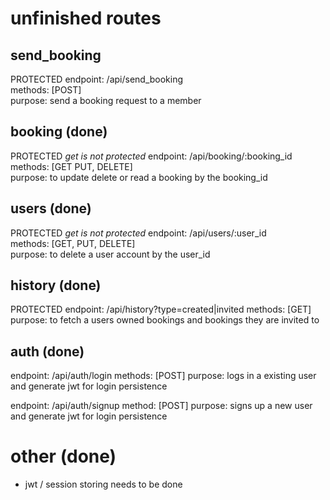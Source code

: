 # unfinished routes      

## send_booking
PROTECTED
endpoint: /api/send_booking    
methods: [POST]  
purpose: send a booking request to a member    

## booking (done)
PROTECTED *get is not protected*
endpoint: /api/booking/:booking_id    
methods: [GET PUT, DELETE]    
purpose: to update delete or read a booking by the booking_id    


## users (done)   
PROTECTED *get is not protected* 
endpoint: /api/users/:user_id    
methods: [GET, PUT, DELETE]    
purpose: to delete a user account by the user_id    

## history (done)
PROTECTED
endpoint: /api/history?type=created|invited
methods: [GET]
purpose: to fetch a users owned bookings and bookings they are invited to 

## auth (done)
endpoint: /api/auth/login
methods: [POST]
purpose: logs in a existing user and generate jwt for login persistence

endpoint: /api/auth/signup
method: [POST]
purpose: signs up a new user and generate jwt for login persistence

# other (done)
- jwt / session storing needs to be done    
